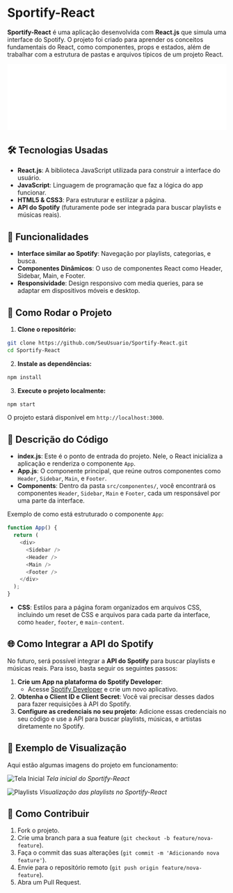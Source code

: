 



# Sportify-React

**Sportify-React** é uma aplicação desenvolvida com **React.js** que simula uma interface do Spotify. O projeto foi criado para aprender os conceitos fundamentais do React, como componentes, props e estados, além de trabalhar com a estrutura de pastas e arquivos típicos de um projeto React.

![Sportify-React](src/assets/icons/logo-spotify.png)

## 🛠 Tecnologias Usadas

- **React.js**: A biblioteca JavaScript utilizada para construir a interface do usuário.
- **JavaScript**: Linguagem de programação que faz a lógica do app funcionar.
- **HTML5 & CSS3**: Para estruturar e estilizar a página.
- **API do Spotify** (futuramente pode ser integrada para buscar playlists e músicas reais).

## 🎯 Funcionalidades

- **Interface similar ao Spotify**: Navegação por playlists, categorias, e busca.
- **Componentes Dinâmicos**: O uso de componentes React como Header, Sidebar, Main, e Footer.
- **Responsividade**: Design responsivo com media queries, para se adaptar em dispositivos móveis e desktop.

## 🚀 Como Rodar o Projeto

1. **Clone o repositório:**

```bash
git clone https://github.com/SeuUsuario/Sportify-React.git
cd Sportify-React
```

2. **Instale as dependências:**

```bash
npm install
```

3. **Execute o projeto localmente:**

```bash
npm start
```

O projeto estará disponível em `http://localhost:3000`.

## 📝 Descrição do Código

- **index.js**: Este é o ponto de entrada do projeto. Nele, o React inicializa a aplicação e renderiza o componente `App`.
- **App.js**: O componente principal, que reúne outros componentes como `Header`, `Sidebar`, `Main`, e `Footer`.
- **Components**: Dentro da pasta `src/componentes/`, você encontrará os componentes `Header`, `Sidebar`, `Main` e `Footer`, cada um responsável por uma parte da interface.
  
Exemplo de como está estruturado o componente `App`:

```javascript
function App() {
  return (
    <div>
      <Sidebar />
      <Header />
      <Main />
      <Footer />
    </div>
  );
}
```

- **CSS**: Estilos para a página foram organizados em arquivos CSS, incluindo um reset de CSS e arquivos para cada parte da interface, como `header`, `footer`, e `main-content`.

## 🌐 Como Integrar a API do Spotify

No futuro, será possível integrar a **API do Spotify** para buscar playlists e músicas reais. Para isso, basta seguir os seguintes passos:

1. **Crie um App na plataforma do Spotify Developer**: 
   - Acesse [Spotify Developer](https://developer.spotify.com/) e crie um novo aplicativo.
2. **Obtenha o Client ID e Client Secret**: Você vai precisar desses dados para fazer requisições à API do Spotify.
3. **Configure as credenciais no seu projeto**: Adicione essas credenciais no seu código e use a API para buscar playlists, músicas, e artistas diretamente no Spotify.

## 📸 Exemplo de Visualização

Aqui estão algumas imagens do projeto em funcionamento:

![Tela Inicial](src/assets/screenshots/screenshot1.png)
*Tela inicial do Sportify-React*

![Playlists](src/assets/screenshots/screenshot2.png)
*Visualização das playlists no Sportify-React*

## 📌 Como Contribuir

1. Fork o projeto.
2. Crie uma branch para a sua feature (`git checkout -b feature/nova-feature`).
3. Faça o commit das suas alterações (`git commit -m 'Adicionando nova feature'`).
4. Envie para o repositório remoto (`git push origin feature/nova-feature`).
5. Abra um Pull Request.

